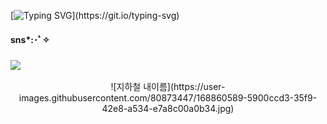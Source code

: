 [![Typing SVG](https://readme-typing-svg.herokuapp.com?color=FF3399&size=20&multiline=true&width=600&height=30&lines=Hello+I'm+SinHeung!)](https://git.io/typing-svg)
#### sns*:･ﾟ✧
### <a href="https://www.instagram.com/hlneung/"><img src="https://img.shields.io/badge/Instagram-E4405F?style=flat-square&logo=Instagram&logoColor=white&link=https://www.instagram.com/hlneung/"/></a>
 <p align="center">
![지하철 내이름](https://user-images.githubusercontent.com/80873447/168860589-5900ccd3-35f9-42e8-a534-e7a8c00a0b34.jpg)
</p>
